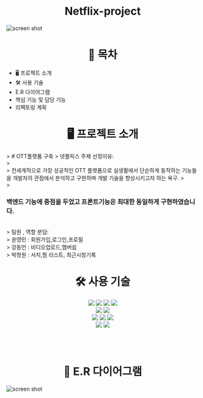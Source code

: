<div align=center><h1> Netflix-project</h1></div>
<img alt="screen shot" src="https://github.com/0minyun/netflix_project/assets/125351133/86942fdb-f4b4-44ac-9a16-1c4f2e8be841">

<div align=center><h1> 📁 목차</h1></div>
<ul>
  <li> 🖥️ 프로젝트 소개</li>
  <li> 🛠️ 사용 기술</li>
  <li>E.R 다이어그램</li>
  <li>핵심 기능 및 담당 기능</li>
  <li>리팩토링 계획</li>
</ul>


<div align=center><h1> 🖥️ 프로젝트 소개</h1></div>
> #  OTT플랫폼 구축
> 넷플릭스 주제 선정이유:</br>
> </br>
> 전세계적으로 가장 성공적인 OTT 플랫폼으로 실생활에서 단순하게 동작하는 기능들을 개발자의 관점에서 분석하고 구현하며 개발 기술을 향상시키고자 하는 욕구.
> </br>
> <h3>  백엔드 기능에 중점을 두었고 프론트기능은 최대한 동일하게 구현하였습니다.</h3> </br>
> 팀원 , 역할 분담: </br>
> 윤영민 : 회원가입,로그인,프로필 </br>
> 강동언 : 비디오업로드,멤버쉽</br>
> 박청원 : 서치,찜 리스트, 최근시청기록</br>
<div align=center><h1> 🛠️ 사용 기술</h1></div>
<div align=center> 
  <img src="https://img.shields.io/badge/html5-E34F26?style=for-the-badge&logo=html5&logoColor=white"> 
  <img src="https://img.shields.io/badge/css-1572B6?style=for-the-badge&logo=css3&logoColor=white"> 
  <img src="https://img.shields.io/badge/javascript-F7DF1E?style=for-the-badge&logo=javascript&logoColor=black"> 
  <img src="https://img.shields.io/badge/jquery-0769AD?style=for-the-badge&logo=jquery&logoColor=white">
  <br>
  <img src="https://img.shields.io/badge/fontawesome-339AF0?style=for-the-badge&logo=fontawesome&logoColor=white">
    <img src="https://img.shields.io/badge/bootstrap-7952B3?style=for-the-badge&logo=bootstrap&logoColor=white">
  <br>
  <img src="https://img.shields.io/badge/spring-6DB33F?style=for-the-badge&logo=SPRINGBOOT&logoColor=white"> 
<img src="https://img.shields.io/badge/java-007396?style=for-the-badge&logo=java&logoColor=white"> 
   <img src="https://img.shields.io/badge/apache tomcat-F8DC75?style=for-the-badge&logo=apachetomcat&logoColor=white">
  <br>
  <img src="https://img.shields.io/badge/mysql-4479A1?style=for-the-badge&logo=mysql&logoColor=white"> 
  <img src="https://img.shields.io/badge/github-181717?style=for-the-badge&logo=github&logoColor=white">
  </div>
  <br>
  <br>
  <br>
  <div align=center><h1> 🧩 E.R 다이어그램</h1></div>
  <img alt="screen shot" src="https://github.com/0minyun/netflix_project/assets/125351133/86942fdb-f4b4-44ac-9a16-1c4f2e8be841](https://github.com/0minyun/netflix_project/assets/125351133/d760601e-eb6c-4462-95bc-a79465a84cf6)https://github.com/0minyun/netflix_project/assets/125351133/d760601e-eb6c-4462-95bc-a79465a84cf6">
  
  
